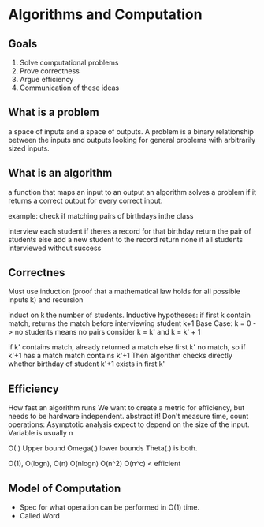 # Algorithms and Computation
## Goals
1. Solve computational problems
2. Prove correctness
3. Argue efficiency
4. Communication of these ideas

## What is a problem
a space of inputs and a space of outputs.
A problem is a binary relationship between the inputs and outputs
looking for general problems with arbitrarily sized inputs. 

## What is an algorithm
a function that maps an input to an output
an algorithm solves a problem if it returns a correct output for every correct input. 

example: check if matching pairs of birthdays inthe class

interview each student
    if theres a record for that birthday return the pair of students
    else add a new student to the record
return none if all students interviewed without success

## Correctnes
Must use induction (proof that a mathematical law holds for all possible inputs k) and recursion

induct on k the number of students.
Inductive hypotheses:
    if first k contain match, returns the match before interviewing student k+1
Base Case: 
    k = 0 -> no students means no pairs
consider k = k' and k = k' + 1

if k' contains match, already returned a match
else first k' no match, so if k'+1 has a match match contains k'+1
Then algorithm checks directly whether birthday of student k'+1 exists in first k'

## Efficiency
How fast an algorithm runs
We want to create a metric for efficiency, but needs to be hardware independent. abstract it!
Don't measure time, count operations: Asymptotic analysis
expect to depend on the size of the input.
Variable is usually n

O(.) Upper bound Omega(.) lower bounds Theta(.) is both.

O(1), O(logn), O(n) O(nlogn) O(n^2) O(n^c)  < efficient

## Model of Computation
- Spec for what operation can be performed in O(1) time. 
- Called Word